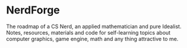 # NerdForge
The roadmap of a CS Nerd, an applied mathematician and pure Idealist. 
Notes, resources, materials and code for self-learning topics about computer graphics, game engine, math and any thing attractive to me.
